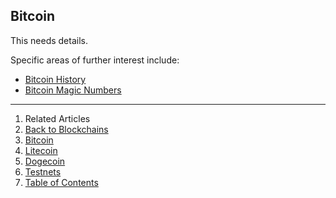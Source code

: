 ## Bitcoin

This needs details.

Specific areas of further interest include:

* [Bitcoin History](history/)
* [Bitcoin Magic Numbers](magic-numbers/)

---

1. Related Articles
2. [Back to Blockchains](../../blockchains/)
3. [Bitcoin](../bitcoin/)
4. [Litecoin](../litecoin/)
5. [Dogecoin](../dogecoin/)
6. [Testnets](../testnets/)
7. [Table of Contents](../../)